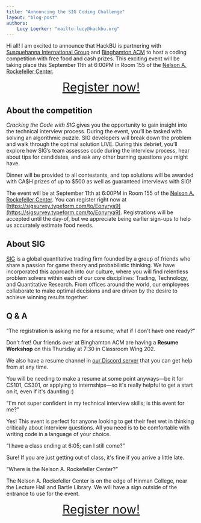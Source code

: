 ```yaml
---
title: "Announcing the SIG Coding Challenge"
layout: "blog-post"
authors:
    Lucy Loerker: "mailto:lucy@hackbu.org"
---
```


Hi all! I am excited to announce that HackBU is partnering with [Susquehanna International Group](https://sig.com/) and [Binghamton ACM](https://binghamtonacm.org/) to host a coding competition with free food and cash prizes. This exciting event will be taking place this <time datetime="2023-09-11T18:00">September 11th at 6:00PM</time> in Room 155 of the [Nelson A. Rockefeller Center](https://goo.gl/maps/yLjXZVgQBWipdWcF9).

<!--more-->

<div class="note" style="text-align: center; font-size: xx-large">
	<a href="https://sigsurvey.typeform.com/to/Eonyrya9">
		Register now!
	</a>
</div>

## About the competition

*Cracking the Code with SIG* gives you the opportunity to gain insight into the technical interview process. During the event, you’ll be tasked with solving an algorithmic puzzle. SIG developers will break down the problem and walk through the optimal solution LIVE. During this debrief, you’ll explore how SIG’s team assesses code during the interview process, hear about tips for candidates, and ask any other burning questions you might have.

Dinner will be provided to all contestants, and top solutions will be awarded with CA$H prizes of up to $500 as well as guaranteed interviews with SIG!

The event will be at <time datetime="2023-09-11T18:00">September 11th at 6:00PM</time> in Room 155 of the [Nelson A. Rockefeller Center](https://goo.gl/maps/yLjXZVgQBWipdWcF9). You can register right now at [https://sigsurvey.typeform.com/to/Eonyrya9](https://sigsurvey.typeform.com/to/Eonyrya9). Registrations will be accepted until the day-of, but we appreciate being earlier sign-ups to help us accurately estimate food needs.

## About SIG

[SIG](https://sig.com/) is a global quantitative trading firm founded by a group of friends who share a passion for game theory and probabilistic thinking. We have incorporated this approach into our culture, where you will find relentless problem solvers within each of our core disciplines: Trading, Technology, and Quantitative Research. From offices around the world, our employees collaborate to make optimal decisions and are driven by the desire to achieve winning results together.

## Q & A

<q>The registration is asking me for a resume; what if I don't have one ready?</q>

Don't fret! Our friends over at Binghamton ACM are having a **Resume Workshop** on <time datetime="2023-09-07T19:30">this Thursday at 7:30</time> in Classroom Wing 202.

We also have a resume channel in [our Discord server](/discord) that you can get help from at any time.

You will be needing to make a resume at some point anyways—be it for CS101, CS301, or applying to internships—so it's really helpful to get a start on it, even if it's daunting :)

<q>I'm not super confident in my technical interview skills; is this event for me?</q>

Yes! This event is perfect for anyone looking to get their feet wet in thinking critically about interview questions. All you need is to be comfortable with writing code in a language of your choice.

<q>I have a class ending at 6:05; can I still come?</q>

Sure! If you are just getting out of class, it's fine if you arrive a little late.

<q>Where is the Nelson A. Rockefeller Center?</q>

The Nelson A. Rockefeller Center is on the edge of Hinman College, near the Lecture Hall and Bartle Library. We will have a sign outside of the entrance to use for the event.

<div class="note" style="text-align: center; font-size: xx-large">
	<a href="https://sigsurvey.typeform.com/to/Eonyrya9">
		Register now!
	</a>
</div>
